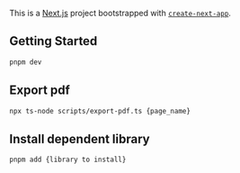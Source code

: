 This is a [Next.js](https://nextjs.org) project bootstrapped with [`create-next-app`](https://nextjs.org/docs/app/api-reference/cli/create-next-app).

## Getting Started

```bash
pnpm dev
```

## Export pdf
```bash
npx ts-node scripts/export-pdf.ts {page_name}
```

## Install dependent library
```bash
pnpm add {library to install}
```